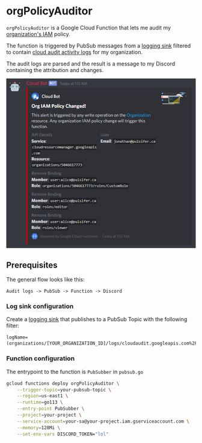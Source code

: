 # orgPolicyAuditor

`orgPolicyAuditor` is a Google Cloud Function that lets me audit my [organization's IAM](https://cloud.google.com/resource-manager/docs/access-control-org) policy.

The function is triggered by PubSub messages from a [logging sink](https://cloud.google.com/logging/docs/export) filtered to contain [cloud audit activity logs](https://cloud.google.com/logging/docs/audit/#viewing_audit_logs) for my organization.

The audit logs are parsed and the result is a message to my Discord containing the attribution and changes.

![Example Image](img/orgPolicyAuditor.png)

## Prerequisites

The general flow looks like this:

```raw
Audit logs -> PubSub -> Function -> Discord
```

### Log sink configuration

Create a [logging sink](https://cloud.google.com/logging/docs/export) that publishes to a PubSub Topic with the following filter:

```raw
logName=(organizations/[YOUR_ORGANIZATION_ID]/logs/cloudaudit.googleapis.com%2Factivity)
```

### Function configuration

The entrypoint to the function is `PubSubber` in `pubsub.go`

```sh
gcloud functions deploy orgPolicyAuditor \
    --trigger-topic=your-pubsub-topic \
    --region=us-east1 \
    --runtime=go113 \
    --entry-point PubSubber \
    --project=your-project \
    --service-account=your-sa@your-project.iam.gserviceaccount.com \
    --memory=128Mi \
    --set-env-vars DISCORD_TOKEN="lol"
```

